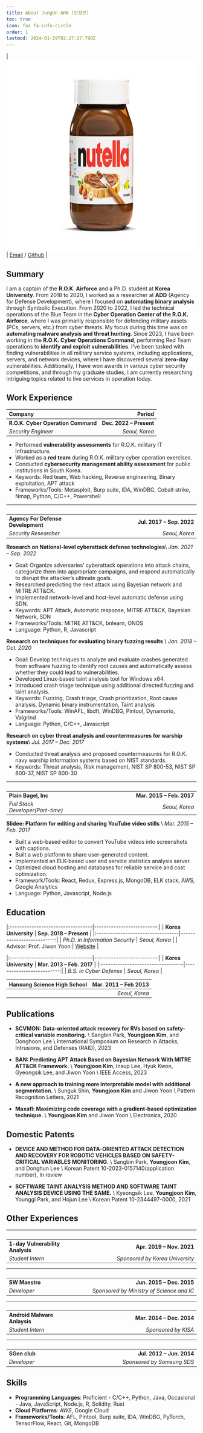 ```yaml
---
title: About JungUn AHN (안정언)
toc: true
icon: fas fa-info-circle
order: 1
lastmod: 2024-01-19T02:27:27.790Z
---
```


<!--
| <img src="/assets/img/profile.png">
| [Email](mailto:wjddjs1102@naver.com) / [Linkedin](https://linkedin.com/in/acorn421/) / [Github](https://github.com/AhnJungUn) <br> [CV(Long)](/assets/pdf/cv_kim_long.pdf) / [CV(Short)](/assets/pdf/cv_kim_short.pdf)|
-->

| <img src="/assets/img/profile.png" alt="profile">
| [Email](mailto:wjddjs1102@naver.com) / [Github](https://github.com/AhnJungUn) |


## Summary
I am a captain of the **R.O.K. Airforce** and a Ph.D. student at **Korea University**. From 2018 to 2020, I worked as a researcher at **ADD** (Agency for Defense Development), where I focused on **automating binary analysis** through Symbolic Execution. From 2020 to 2022, I led the technical operations of the Blue Team in the **Cyber Operation Center of the R.O.K. Airforce**, where I was primarily responsible for defending military assets (PCs, servers, etc.) from cyber threats. My focus during this time was on **automating malware analysis and threat hunting**. Since 2023, I have been working in the **R.O.K. Cyber Operations Command**, performing Red Team operations to **identify and exploit vulnerabilities**. I’ve been tasked with finding vulnerabilities in all military service systems, including applications, servers, and network devices, where I have discovered several **zero-day** vulnerabilities. Additionally, I have won awards in various cyber security competitions, and through my graduate studies, I am currently researching intriguing topics related to live services in operation today.


## Work Experience


|            **Company**             |       **Period**        |
|:-----------------------------------|------------------------:|
| **R.O.K. Cyber Operation Command** | **Dec. 2022 – Present** |
| *Security Engineer*                |          *Seoul, Korea* |

-    Performed **vulnerability assessments** for R.O.K. military IT
    infrastructure.
-    Worked as a **red team** during R.O.K. military cyber operation
    exercises.
-    Conducted **cybersecurity management ability assessment** for
    public institutions in South Korea.
-    Keywords: Red team, Web hacking, Reverse engineering, Binary
    exploitation, APT attack
-    Frameworks/Tools: Metasploit, Burp suite, IDA, WinDBG, Cobalt
    strike, Nmap, Python, C/C++, Powershell


|<img width=200/>|<img width=500/>|
|:-----------------------------------|--------------------------:|
| **Agency For Defense Development** | **Jul. 2017 – Sep. 2022** |
| *Security Researcher*              |            *Seoul, Korea* |

**Research on National-level cyberattack defense technologies**\\
*Jan. 2021 – Sep. 2022*

-    Goal: Organize adversaries’ cyberattack operations into attack
    chains, categorize them into appropriate campaigns, and respond
    automatically to disrupt the attacker’s ultimate goals.
-    Researched predicting the next attack using Bayesian network
    and MITRE ATT&CK.
-    Implemented network-level and host-level automatic defense
    using SDN.
-    Keywords: APT Attack, Automatic response, MITRE ATT&CK,
    Bayesian Network, SDN
-    Frameworks/Tools: MITRE ATT&CK, bnlearn, ONOS
-    Language: Python, R, Javascript

**Research on techniques for evaluating binary fuzzing results** \\
*Jan. 2018 – Oct. 2020*

-    Goal: Develop techniques to analyze and evaluate crashes
    generated from software fuzzing to identify root causes and
    automatically assess whether they could lead to vulnerabilities.
-    Developed Linux-based taint analysis tool for Windows x64.
-    Introduced crash triage technique using additional directed
    fuzzing and taint analysis.
-    Keywords: Fuzzing, Crash triage, Crash prioritization, Root
    cause analysis, Dynamic binary instrumentation, Taint analysis
-    Frameworks/Tools: WinAFL, libdft, WinDBG, Pintool, Dynamorio,
    Valgrind
-    Language: Python, C/C++, Javascript

**Research on cyber threat analysis and countermeasures for warship systems**\\
*Jul. 2017 – Dec. 2017*

-    Conducted threat analysis and proposed countermeasures for
    R.O.K. navy warship information systems based on NIST standards.
-    Keywords: Threat analysis, Risk management, NIST SP 800-53,
    NIST SP 800-37, NIST SP 800-30

|<img width=200/>|<img width=500/>|
|:----------------------------------|--------------------------:|
| **Plain Bagel, Inc**              | **Mar. 2015 – Feb. 2017** |
| *Full Stack Developer(Part-time)* |            *Seoul, Korea* |

**Slidee: Platform for editing and sharing YouTube video stills** \\
*Mar. 2015 – Feb. 2017*

-    Built a web-based editor to convert YouTube videos into
    screenshots with captions.
-    Built a web platform to share user-generated content.
-    Implemented an ELK-based user and service statistics analysis
    server.
-    Optimized cloud hosting and databases for reliable service and
    cost optimization.
-    Framework/Tools: React, Redux, Express.js, MongoDB, ELK stack,
    AWS, Google Analytics
-    Language: Python, Javascript, Node.js

## Education

|:----------------------------------|--------------------------:|
| **Korea University**            | **Sep. 2018 – Present** |
|:----------------------------------|--------------------------:|
| *Ph.D. in Information Security* |          *Seoul, Korea* |
| Advisor: Prof. Jiwon Yoon       | [Website](https://signal.korea.ac.kr) |

|:----------------------------------|--------------------------:|
| **Korea University**    | **Mar. 2013 – Feb. 2017** |
|:----------------------------------|--------------------------:|
| *B.S. in Cyber Defense* |            *Seoul, Korea* |


| **Hansung Science High School** | **Mar. 2011 – Feb 2013** |
|:----------------------------------|--------------------------:|
|                                 |           *Seoul, Korea* |

## Publications

-    **SCVMON: Data-oriented attack recovery for RVs based on
    safety-critical variable monitoring.** \\
    Sangbin Park, **Youngjoon Kim**, and Donghoon Lee \\
    International Symposium on Research in Attacks, Intrusions, and
    Defenses (RAID), 2023

-    **BAN: Predicting APT Attack Based on Bayesian Network With MITRE
    ATT&CK Framework.** \\
    **Youngjoon Kim**, Insup Lee, Hyuk Kwon, Gyeongsik Lee, and Jiwon
    Yoon \\
    IEEE Access, 2023

-    **A new approach to training more interpretable model with
    additional segmentation.** \\
    Sunguk Shin, **Youngjoon Kim** and Jiwon Yoon \\
    Pattern Recognition Letters, 2021

-    **Maxafl: Maximizing code coverage with a gradient-based
    optimization technique.** \\
    **Youngjoon Kim** and Jiwon Yoon \\
    Electronics, 2020

## Domestic Patents

-    **DEVICE AND METHOD FOR DATA-ORIENTED ATTACK DETECTION AND RECOVERY
    FOR ROBOTIC VEHICLES BASED ON SAFETY-CRITICAL VARIABLES
    MONITORING.** \\
    Sangbin Park, **Youngjoon Kim**, and Donghun Lee \\
    Korean Patent 10-2023-0157140(application number), In review

-    **SOFTWARE TAINT ANALYSIS METHOD AND SOFTWARE TAINT ANALYSIS DEVICE
    USING THE SAME.** \\
    Kyeongsik Lee, **Youngjoon Kim**, Younggi Park, and Hojun Lee \\
    Korean Patent 10-2344497-0000, 2021

## Other Experiences

|<img width=200/>|<img width=500/>|
|:---------------------------------|--------------------------------:|
| **1-day Vulnerability Analysis** |       **Apr. 2019 – Nov. 2021** |
| *Student Intern*                 | *Sponsored by Korea University* |

<!-- -    Wrote a 1-day vulnerability analysis report and implemented proof-of-concept code as a Metasploit module.
-    Framework: Metasploit, Django
-    Language: Ruby, Python -->

|<img width=200/>|<img width=500/>|
|:---------------|-------------------------------------------:|
| **SW Maestro** |                  **Jun. 2015 – Dec. 2015** |
| *Developer*    | *Sponsored by Ministry of Science and IC* |

<!-- **Matnam** \\
*Sep. 2015 – Dec. 2015*

-    Advertisement application for local restaurants through Instagram.
-    Framework: Android SDK, Google Cloud, Google App Engine
-    Language: Java

**Random Routing Mutation** \\
*Jun. 2015 – Aug. 2015*

-    Network security systems using SDN technology.
-    Framework: ONOS, Mininet
-    Language: Java -->

|<img width=200/>|<img width=500/>|
|:-----------------------------|--------------------------:|
| **Android Malware Anlaysis** | **Mar. 2014 – Dec. 2014** |
| *Student Intern*             |       *Sponsored by KISA* |

<!-- -    Decompiled a real malicious Android app and analyzed its malicious behavior.
-    Framework: JEB Decompiler
-    Language: Java -->

|<img width=200/>|<img width=500/>|
|:--------------|---------------------------:|
| **SGen club** |  **Jul. 2012 – Jun. 2014** |
| *Developer*   | *Sponsored by Samsung SDS* |

<!-- **ENTOP: Entertainment Top 10** \\
*Jan. 2014 – Jun. 2014*

-    Website that recommends the BEST 10 based on user interests.
-    Framework: Django, jQuery, MySQL
-    Language: Python, Javascript

**MIV** \\
*Jul. 2013 – Dec. 2013*

-    Application that automatically recognizes the video’s music and
    provides music information.
-    Framework: Android SDK, MySQL
-    Language: Java

**LOVIE: MOVIE+LOVE** \\
*Jan. 2013 – Jun. 2013*

-    Movie recommendation and review application for couples.
-    Framework: Android SDK, MySQL
-    Language: Java

**MonsterAlarm** \\
*Jul. 2012 – Dec. 2012*

-    Alarm application with game mechanics and nurturing concepts.
-    Framework: Android SDK, sqlite
-    Language: Java -->

## Skills

- **Programming Languages**: Proficient - C/C++, Python, Java, Occasional - Java, JavaScript, Node.js, R, Solidity, Rust
- **Cloud Platforms**: *AWS*, Google Cloud
- **Frameworks/Tools**: AFL, Pintool, Burp suite, IDA, WinDBG, PyTorch, TensorFlow, React, Git, MongoDB
